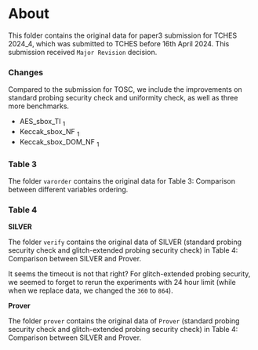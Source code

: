 # About
This folder contains the original data for paper3 submission for TCHES 2024_4, which was submitted to TCHES before 16th April 2024. This submission received `Major Revision` decision.

### Changes
Compared to the submission for TOSC, we include the improvements on standard probing security check and uniformity check, as well as three more benchmarks.

  - AES_sbox_TI $_1$
  - Keccak_sbox_NF $_1$
  - Keccak_sbox_DOM_NF $_1$

### Table 3
The folder `varorder` contains the original data for Table 3: Comparison between different variables ordering.

### Table 4

**SILVER**

The folder `verify` contains the original data of SILVER (standard probing security check and glitch-extended probing security check) in Table 4: Comparison between SILVER and Prover.

It seems the timeout is not that right? For glitch-extended probing security, we seemed to forget to rerun the experiments with 24 hour limit (while when we replace data, we changed the `360` to `864`).

**Prover**

The folder `prover` contains the original data of `Prover` (standard probing security check and glitch-extended probing security check) in Table 4: Comparison between SILVER and Prover.

